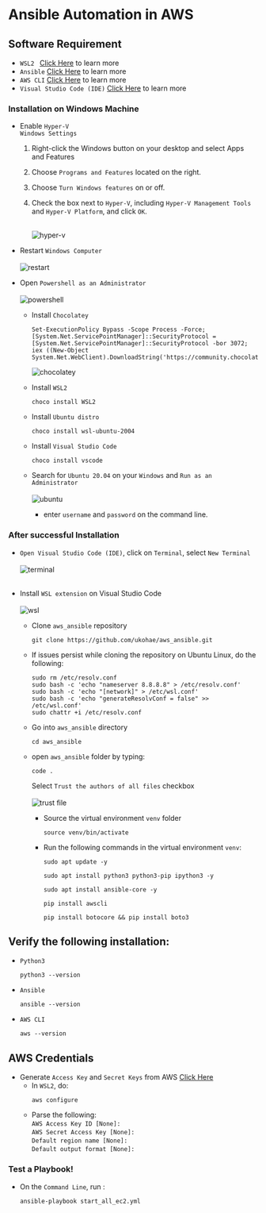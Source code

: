 # Ansible Automation in AWS

## Software Requirement
- `WSL2 ` [Click Here](https://docs.microsoft.com/en-us/windows/wsl/about) to learn more
- `Ansible` [Click Here](https://www.ansible.com/) to learn more
- `AWS CLI`  [Click Here](https://aws.amazon.com/cli/) to learn more
- `Visual Studio Code (IDE)`  [Click Here](https://code.visualstudio.com/) to learn more

### Installation on Windows Machine
- Enable `Hyper-V` <br />
`Windows Settings`
    1. Right-click the Windows button on your desktop and select Apps and Features
    2. Choose `Programs and Features` located on the right.
    3. Choose `Turn Windows features` on or off.
    4. Check the box next to `Hyper-V`, including `Hyper-V Management Tools` and `Hyper-V Platform`, and click `OK`. <br /> <br />

        ![hyper-v](docs/images/hyper-v.png)

- Restart `Windows Computer` <br /> <br />
    ![restart](docs/images/restart.png)

- Open `Powershell as an Administrator` <br /> <br />
        ![powershell](docs/images/powershell.png)
    - Install `Chocolatey`
        ```
        Set-ExecutionPolicy Bypass -Scope Process -Force; [System.Net.ServicePointManager]::SecurityProtocol = [System.Net.ServicePointManager]::SecurityProtocol -bor 3072; iex ((New-Object System.Net.WebClient).DownloadString('https://community.chocolatey.org/install.ps1'))
        ```
        
        ![chocolatey](docs/images/chocolatey.png)
    - Install `WSL2`
        ```
        choco install WSL2
        ```
    - Install `Ubuntu distro`
        ```
        choco install wsl-ubuntu-2004
        ```
    - Install `Visual Studio Code`
        ```
        choco install vscode
        ```

    -  Search for `Ubuntu 20.04` on your `Windows` and `Run as an Administrator` <br /> <br />
            ![ubuntu](docs/images/ubuntu.png)
        - enter `username` and `password` on the command line.
### After successful Installation

- `Open Visual Studio Code (IDE)`, click on `Terminal`,  select `New Terminal` <br /><br />
![terminal](docs/images/terminal.png) <br /><br />

- Install `WSL extension` on Visual Studio Code <br /><br />
![wsl](docs/images/wsl.png)

    - Clone `aws_ansible` repository 
        ```
        git clone https://github.com/ukohae/aws_ansible.git
        ```
        
    - If issues persist while cloning the repository on Ubuntu Linux, do the following:
        ```
        sudo rm /etc/resolv.conf
        sudo bash -c 'echo "nameserver 8.8.8.8" > /etc/resolv.conf'
        sudo bash -c 'echo "[network]" > /etc/wsl.conf'
        sudo bash -c 'echo "generateResolvConf = false" >> /etc/wsl.conf'
        sudo chattr +i /etc/resolv.conf
        ```
    - Go into `aws_ansible` directory 
        ```
        cd aws_ansible
        ```
    - open `aws_ansible` folder by typing:
        ```
        code .
        ```
        Select `Trust the authors of all files` checkbox <br /><br />
        ![trust file](docs/images/user.png)

        - Source the virtual environment `venv` folder
            ```
            source venv/bin/activate
            ```

        - Run the following commands in the virtual environment `venv`:
            ```
            sudo apt update -y
            ```
            ```
            sudo apt install python3 python3-pip ipython3 -y
            ```
            ```
            sudo apt install ansible-core -y
            ```
            ```
            pip install awscli
            ```
            ```
            pip install botocore && pip install boto3
            ```

## Verify the following installation:

- `Python3`
    ```
    python3 --version
    ```

- `Ansible `
    ```
    ansible --version
    ```

- `AWS CLI`
    ```
    aws --version
    ```

## AWS Credentials
- Generate `Access Key` and `Secret Keys` from AWS [Click Here](https://us-east-1.console.aws.amazon.com/iam/home?region=us-east-2#/security_credentials)
    - In `WSL2`, do:
        ```
        aws configure
        ```
    - Parse the following: <br />
        `AWS Access Key ID [None]: `<br /> `AWS Secret Access Key [None]: `<br /> `Default region name [None]: ` <br /> `Default output format [None]: `


### Test a Playbook! 
-   On the `Command Line`, run :
    ```
    ansible-playbook start_all_ec2.yml
    ```
